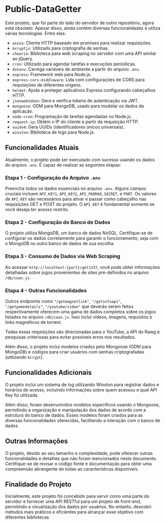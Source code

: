 # Public-DataGetter

Este projeto, que foi parte do lado do servidor de outro repositório, agora está obsoleto. Apesar disso, ainda contém diversas funcionalidades e utiliza várias tecnologias. Entre elas:

- `axios`: Cliente HTTP baseado em promises para realizar requisições.
- `bcryptjs`: Utilizado para criptografia de senhas.
- `cheerio`: Biblioteca para web scraping no servidor com uma API similar ao jQuery.
- `cron`: Utilizado para agendar tarefas e execuções periódicas.
- `dotenv`: Carrega variáveis de ambiente a partir do arquivo `.env`.
- `express`: Framework web para Node.js.
- `express-cors-middleware`: Lida com configurações de CORS para requisições de diferentes origens.
- `helmet`: Ajuda a proteger aplicativos Express configurando cabeçalhos HTTP.
- `jsonwebtoken`: Gera e verifica tokens de autenticação via JWT.
- `mongoose`: ODM para MongoDB, usado para modelar os dados da aplicação.
- `node-cron`: Programação de tarefas agendadas no Node.js.
- `request-ip`: Obtém o IP do cliente a partir da requisição HTTP.
- `uuidv4`: Gera UUIDs (identificadores únicos universais).
- `winston`: Biblioteca de logs para Node.js.

## Funcionalidades Atuais

Atualmente, o projeto pode ser executado com sucesso usando os dados do arquivo `.env`. É capaz de realizar as seguintes etapas:

### Etapa 1 - Configuração do Arquivo `.env`

Preencha todos os dados essenciais no arquivo `.env`. Alguns campos cruciais incluem `API_KEY1`, `API_KEY2`, `API_PADRAO`, `SECRET`, e `PORT`. Os valores de `API_KEY` são necessários para ativar e passar como cabeçalho nas requisições GET e POST do projeto. O `API_KEY` é fundamental somente se você deseja ter acesso restrito.

### Etapa 2 - Configuração do Banco de Dados

O projeto utiliza MongoDB, um banco de dados NoSQL. Certifique-se de configurar os dados corretamente para garantir o funcionamento, seja com o MongoDB ou outro banco de dados de sua escolha.

### Etapa 3 - Consumo de Dados via Web Scraping

Ao acessar `http://localhost:{port}/get1337`, você pode obter informações detalhadas sobre jogos provenientes de sites pré-definidos no arquivo `/db/coon.js`.

### Etapa 4 - Outras Funcionalidades

Outros endpoints como `"/getmagnetlink"`, `"/getinfoapi"`, `"/getgamedetails"`, `"/youtube/video"` que deverão serem feitos respectivamente oferecem uma gama de dados completos sobre os jogos listados no arquivo `/db/coon.js`. Isso inclui vídeos, imagens, requisitos e links magnéticos de torrent.

Todas essas requisições são direcionadas para o YouTube, a API do Rawg e pesquisas criteriosas para evitar possíveis erros nos resultados.

Além disso, o projeto inclui modelos criados pelo Mongoose (ODM para MongoDB) e códigos para criar usuários com senhas criptografadas (utilizando `bcrypt`).

## Funcionalidades Adicionais

O projeto inclui um sistema de log utilizando Winston para registrar dados e horários de acesso, incluindo informações sobre quem acessou e qual API Key foi utilizada.

Além disso, foram desenvolvidos modelos específicos usando o Mongoose, permitindo a organização e manipulação dos dados de acordo com a estrutura do banco de dados. Esses modelos foram criados para as diversas funcionalidades oferecidas, facilitando a interação com o banco de dados.

## Outras Informações

O projeto, devido ao seu tamanho e complexidade, pode oferecer outras funcionalidades e detalhes que não foram mencionados neste documento. Certifique-se de revisar o código fonte e documentação para obter uma compreensão abrangente de todas as características disponíveis.

## Finalidade do Projeto

Inicialmente, este projeto foi concebido para servir como uma parte do servidor e fornecer uma API RESTful para um projeto de front-end, permitindo a visualização dos dados por usuários. No entanto, descobri métodos mais práticos e eficientes para alcançar esse objetivo com diferentes bibliotecas.
